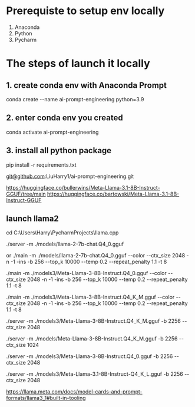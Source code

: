 

# Prerequiste to setup env locally 
1. Anaconda 
2. Python
3. Pycharm

# The steps of launch it locally 
## 1. create conda env with Anaconda Prompt
conda create --name ai-prompt-engineering python=3.9
## 2. enter conda env you created
conda activate ai-prompt-engineering
## 3. install all python package 
pip install -r requirements.txt

git@github.com:LiuHarry1/ai-prompt-engineering.git

https://huggingface.co/bullerwins/Meta-Llama-3.1-8B-Instruct-GGUF/tree/main
https://huggingface.co/bartowski/Meta-Llama-3.1-8B-Instruct-GGUF

## launch llama2

cd C:\Users\Harry\PycharmProjects\llama.cpp

./server -m ./models/llama-2-7b-chat.Q4_0.gguf

or 
./main -m ./models/llama-2-7b-chat.Q4_0.gguf --color --ctx_size 2048 -n -1 -ins -b 256 --top_k 10000 --temp 0.2 --repeat_penalty 1.1 -t 8

./main -m ./models3/Meta-Llama-3-8B-Instruct.Q4_0.gguf --color --ctx_size 2048 -n -1 -ins -b 256 --top_k 10000 --temp 0.2 --repeat_penalty 1.1 -t 8


./main -m ./models3/Meta-Llama-3-8B-Instruct.Q4_K_M.gguf --color --ctx_size 2048 -n -1 -ins -b 256 --top_k 10000 --temp 0.2 --repeat_penalty 1.1 -t 8

./server -m ./models3/Meta-Llama-3-8B-Instruct.Q4_K_M.gguf -b 2256 --ctx_size 2048

./server -m ./models/Meta-Llama-3-8B-Instruct.Q4_K_M.gguf -b 2256 --ctx_size 1024

./server -m ./models3/Meta-Llama-3-8B-Instruct.Q4_0.gguf -b 2256 --ctx_size 2048

./server -m ./models3/Meta-Llama-3.1-8B-Instruct-Q4_K_L.gguf -b 2256 --ctx_size 2048


https://llama.meta.com/docs/model-cards-and-prompt-formats/llama3_1#built-in-tooling
